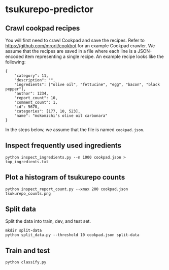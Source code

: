 # tsukurepo-predictor

## Crawl cookpad recipes

You will first need to crawl Cookpad and save the recipes.
Refer to https://github.com/mrorii/cookbot for an example Cookpad crawler.
We assume that the recipes are saved in a file where each line is a JSON-encoded item representing a single recipe.
An example recipe looks like the following:

    {
        "category": 11,
        "description": "",
        "ingredients": ["olive oil", "fettucine", "egg", "bacon", "black pepper"],
        "author": 1234,
        "report_count": 10,
        "comment_count": 1,
        "id": 5678,
        "categories": [177, 10, 523],
        "name": "mokomichi's olive oil carbonara"
    }

In the steps below, we assume that the file is named `cookpad.json`.

## Inspect frequently used ingredients

    python inspect_ingredients.py --n 1000 cookpad.json > top_ingredients.txt

## Plot a histogram of tsukurepo counts

    python inspect_report_count.py --xmax 200 cookpad.json tsukurepo_counts.png

## Split data

Split the data into train, dev, and test set.

    mkdir split-data
    python split_data.py --threshold 10 cookpad.json split-data

## Train and test

    python classify.py
